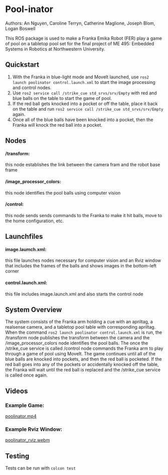 # Pool-inator
Authors: An Nguyen, Caroline Terryn, Catherine Maglione, Joseph Blom, Logan Boswell

This ROS package is used to make a Franka Emika Robot (FER) play a game of pool on a tabletop pool set for the final project of ME 495: Embedded Systems in Robotics at Northwestern University.


## Quickstart
1. With the Franka in blue-light mode and MoveIt launched, use `ros2 launch poolinator control.launch.xml` to start the image processing and control nodes.
2. Use `ros2 service call /strike_cue std_srvs/srv/Empty` with red and blue balls on the table to start the game of pool.
3. If the red ball gets knocked into a pocket or off the table, place it back on the table and run `ros2 service call /strike_cue std_srvs/srv/Empty` again.
4. Once all of the blue balls have been knocked into a pocket, then the Franka will knock the red ball into a pocket.

## Nodes
#### /transform:
this node establishes the link between the camera fram and the robot base frame

#### /image_processor_colors:
this node identifies the pool balls using computer vision

#### /control:
this node sends sends commands to the Franka to make it hit balls, move to the home configuration, etc.

## Launchfiles
#### image.laumch.xml:
this file launches nodes necessary for computer vision and an Rviz window that includes the frames of the balls and shows images in the bottom-left corner

#### control.launch.xml:
this file includes image.launch.xml and also starts the control node

## System Overview
The system consists of the Franka arm holding a cue with an apriltag, a realsense camera, and a tabletop pool table with corresponding apriltag. When the command `ros2 launch poolinator control.launch.xml` is run, the /transform node publishes the transform between the camera and the /image_processor_colors node identifies the pool balls. The once the /strike_cue service is called /control node commands the Franka arm to play through a game of pool using MoveIt. The game continues until all of the blue balls are knocked into pockets, and then the red ball is pocketed. If the red ball goes into any of the pockets or accidentally knocked off the table, the Franka will wait until the red ball is replaced and the /strike_cue service is called once again.

## Videos
### Example Game:
[poolinator.mp4](https://github.com/user-attachments/assets/c430b572-f40c-46c5-9905-023ac7beba72)

### Example Rviz Window:
[poolinator_rviz.webm](https://github.com/user-attachments/assets/b7c43b19-c84e-4187-915d-9dea66f87472)

## Testing
Tests can be run with `colcon test`
